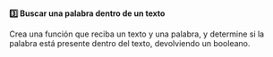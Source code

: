 <strong>3️⃣ Buscar una palabra dentro de un texto</strong>

Crea una función que reciba un texto y una palabra, y determine si la palabra está presente dentro del texto, devolviendo un booleano.